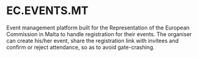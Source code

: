 # EC.EVENTS.MT

Event management platform built for the Representation of the European Commission in Malta to handle registration for their events. The organiser can create his/her event, share the registration link with invitees and confirm or reject attendance, so as to avoid gate-crashing.
